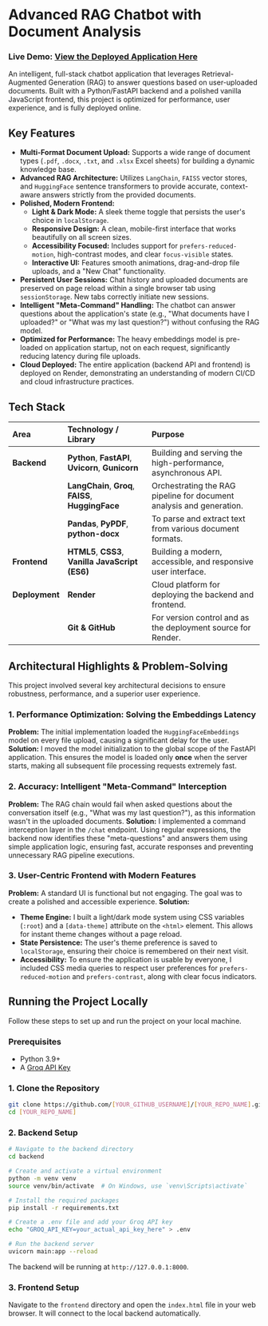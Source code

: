 # Advanced RAG Chatbot with Document Analysis

### **Live Demo: [View the Deployed Application Here]([YOUR_RENDER_FRONTEND_URL_HERE])**

An intelligent, full-stack chatbot application that leverages Retrieval-Augmented Generation (RAG) to answer questions based on user-uploaded documents. Built with a Python/FastAPI backend and a polished vanilla JavaScript frontend, this project is optimized for performance, user experience, and is fully deployed online.

## Key Features

*   **Multi-Format Document Upload:** Supports a wide range of document types (`.pdf`, `.docx`, `.txt`, and `.xlsx` Excel sheets) for building a dynamic knowledge base.
*   **Advanced RAG Architecture:** Utilizes `LangChain`, `FAISS` vector stores, and `HuggingFace` sentence transformers to provide accurate, context-aware answers strictly from the provided documents.
*   **Polished, Modern Frontend:**
    *   **Light & Dark Mode:** A sleek theme toggle that persists the user's choice in `localStorage`.
    *   **Responsive Design:** A clean, mobile-first interface that works beautifully on all screen sizes.
    *   **Accessibility Focused:** Includes support for `prefers-reduced-motion`, high-contrast modes, and clear `focus-visible` states.
    *   **Interactive UI:** Features smooth animations, drag-and-drop file uploads, and a "New Chat" functionality.
*   **Persistent User Sessions:** Chat history and uploaded documents are preserved on page reload within a single browser tab using `sessionStorage`. New tabs correctly initiate new sessions.
*   **Intelligent "Meta-Command" Handling:** The chatbot can answer questions about the application's state (e.g., "What documents have I uploaded?" or "What was my last question?") without confusing the RAG model.
*   **Optimized for Performance:** The heavy embeddings model is pre-loaded on application startup, not on each request, significantly reducing latency during file uploads.
*   **Cloud Deployed:** The entire application (backend API and frontend) is deployed on Render, demonstrating an understanding of modern CI/CD and cloud infrastructure practices.

## Tech Stack

| Area      | Technology / Library                                                              | Purpose                                                              |
| :-------- | :-------------------------------------------------------------------------------- | :------------------------------------------------------------------- |
| **Backend** | **Python**, **FastAPI**, **Uvicorn**, **Gunicorn**                                | Building and serving the high-performance, asynchronous API.         |
|           | **LangChain**, **Groq**, **FAISS**, **HuggingFace**                               | Orchestrating the RAG pipeline for document analysis and generation. |
|           | **Pandas**, **PyPDF**, **python-docx**                                            | To parse and extract text from various document formats.             |
| **Frontend**| **HTML5**, **CSS3**, **Vanilla JavaScript (ES6)**                                   | Building a modern, accessible, and responsive user interface.        |
| **Deployment**| **Render**                                                                        | Cloud platform for deploying the backend and frontend.               |
|           | **Git & GitHub**                                                                  | For version control and as the deployment source for Render.         |

## Architectural Highlights & Problem-Solving

This project involved several key architectural decisions to ensure robustness, performance, and a superior user experience.

### 1. Performance Optimization: Solving the Embeddings Latency
**Problem:** The initial implementation loaded the `HuggingFaceEmbeddings` model on every file upload, causing a significant delay for the user.
**Solution:** I moved the model initialization to the global scope of the FastAPI application. This ensures the model is loaded only **once** when the server starts, making all subsequent file processing requests extremely fast.

### 2. Accuracy: Intelligent "Meta-Command" Interception
**Problem:** The RAG chain would fail when asked questions about the conversation itself (e.g., "What was my last question?"), as this information wasn't in the uploaded documents.
**Solution:** I implemented a command interception layer in the `/chat` endpoint. Using regular expressions, the backend now identifies these "meta-questions" and answers them using simple application logic, ensuring fast, accurate responses and preventing unnecessary RAG pipeline executions.

### 3. User-Centric Frontend with Modern Features
**Problem:** A standard UI is functional but not engaging. The goal was to create a polished and accessible experience.
**Solution:**
*   **Theme Engine:** I built a light/dark mode system using CSS variables (`:root`) and a `[data-theme]` attribute on the `<html>` element. This allows for instant theme changes without a page reload.
*   **State Persistence:** The user's theme preference is saved to `localStorage`, ensuring their choice is remembered on their next visit.
*   **Accessibility:** To ensure the application is usable by everyone, I included CSS media queries to respect user preferences for `prefers-reduced-motion` and `prefers-contrast`, along with clear focus indicators.

## Running the Project Locally

Follow these steps to set up and run the project on your local machine.

### Prerequisites
- Python 3.9+
- A [Groq API Key](https://console.groq.com/keys)

### 1. Clone the Repository
```bash
git clone https://github.com/[YOUR_GITHUB_USERNAME]/[YOUR_REPO_NAME].git
cd [YOUR_REPO_NAME]
```

### 2. Backend Setup
```bash
# Navigate to the backend directory
cd backend

# Create and activate a virtual environment
python -m venv venv
source venv/bin/activate  # On Windows, use `venv\Scripts\activate`

# Install the required packages
pip install -r requirements.txt

# Create a .env file and add your Groq API key
echo "GROQ_API_KEY=your_actual_api_key_here" > .env

# Run the backend server
uvicorn main:app --reload
```
The backend will be running at `http://127.0.0.1:8000`.

### 3. Frontend Setup
Navigate to the `frontend` directory and open the `index.html` file in your web browser. It will connect to the local backend automatically.